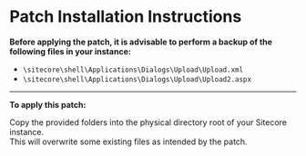 # Patch Installation Instructions

**Before applying the patch, it is advisable to perform a backup of the following files in your instance:**

- `\sitecore\shell\Applications\Dialogs\Upload\Upload.xml`
- `\sitecore\shell\Applications\Dialogs\Upload\Upload2.aspx`

---

**To apply this patch:**

Copy the provided folders into the physical directory root of your Sitecore instance.  
This will overwrite some existing files as intended by the patch.